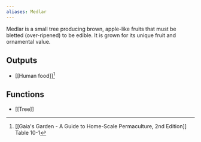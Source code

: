 ```yaml
---
aliases: Medlar
---
```

Medlar is a small tree producing brown, apple-like fruits that must be bletted (over-ripened) to be edible. It is grown for its unique fruit and ornamental value.
## Outputs
- [[Human food]][^1]
## Functions
- [[Tree]]

[^1]: [[Gaia's Garden - A Guide to Home-Scale Permaculture, 2nd Edition]] Table 10-1
